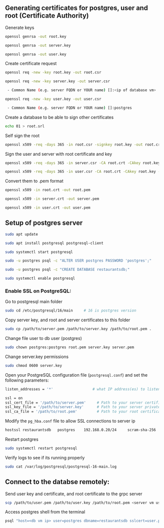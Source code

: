## Generating certificates for postgres, user and root (Certificate Authority)
Generate keys
```sh
openssl genrsa -out root.key
```
```sh
openssl genrsa -out server.key
```
```sh
openssl genrsa -out user.key
```
Create certificate request
```sh
openssl req -new -key root.key -out root.csr
```
```sh
openssl req -new -key server.key -out server.csr

 - Common Name (e.g. server FQDN or YOUR name) []:<ip of database vm>
```
```sh
openssl req -new -key user.key -out user.csr

 - Common Name (e.g. server FQDN or YOUR name) []:postgres
```
Create a database to be able to sign other certificates
```sh
echo 01 > root.srl
```
Self sign the root
```sh
openssl x509 -req -days 365 -in root.csr -signkey root.key -out root.crt
```
Sign the user and server with root certificate and key
```sh
openssl x509 -req -days 365 -in server.csr -CA root.crt -CAkey root.key -out server.crt
```
```sh
openssl x509 -req -days 365 -in user.csr -CA root.crt -CAkey root.key -out user.crt
```
Convert them to .pem format
```sh
openssl x509 -in root.crt -out root.pem
```
```sh
openssl x509 -in server.crt -out server.pem
```
```sh
openssl x509 -in user.crt -out user.pem
```



## Setup of postgres server
```sh
sudo apt update
```
```sh
sudo apt install postgresql postgresql-client
```
```sh
sudo systemctl start postgresql
```
```sh
sudo -u postgres psql -c "ALTER USER postgres PASSWORD 'postgres';"
```
```sh
sudo -u postgres psql -c "CREATE DATABASE restaurantsdb;"
```
```sh
sudo systemctl enable postgresql
```
### Enable SSL on PostgreSQL:
Go to postgresql main folder
```sh
sudo cd /etc/postgresql/16/main     # 16 is postgres version 
```
Copy server key, and root and server certificates to this folder
```sh
sudo cp /path/to/server.pem /path/to/server.key /path/to/root.pem .
```
Change file user to db user (postgres)
```sh
sudo chown postgres:postgres root.pem server.key server.pem 
```
Change server.key permissions
```sh
sudo chmod 0600 server.key
```
Open your PostgreSQL configuration file (`postgresql.conf`) and set the following parameters:
```sh
listen_addresses = '*'                  # what IP address(es) to listen on;

ssl = on
ssl_cert_file = '/path/to/server.pem'     # Path to your server certificate
ssl_key_file = '/path/to/server.key'      # Path to your server private key
ssl_ca_file = '/path/to/root.pem'         # Path to your root certificate 
```

Modify the `pg_hba.conf` file to allow SSL connections to server ip
```sh
hostssl	restaurantsdb	postgres	192.168.0.20/24		scram-sha-256	clientcert=verify-full
```
Restart postgres 
```sh
sudo systemctl restart postgresql
```
Verify logs to see if its running properly
```sh
sudo cat /var/log/postgresql/postgresql-16-main.log
```

## Connect to the databse remotely:
Send user key and certificate, and root certificate to the grpc server
```sh
scp /path/to/user.pem /path/to/user.key /path/to/root.pem <server vm user>@<server vm ip>:$HOME/
```
Access postgres shell from the terminal 
```sh
psql "host=<db vm ip> user=postgres dbname=restaurantsdb sslcert=user.pem sslkey=user.key sslrootcert=root.pem sslmode=verify-full"
```
